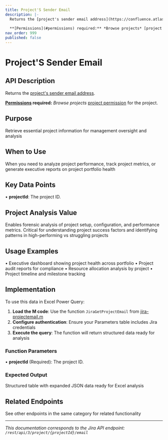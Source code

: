 ```yaml
---
title: Project'S Sender Email
description: |-
  Returns the [project's sender email address](https://confluence.atlassian.com/x/dolKLg).
  
  **[Permissions](#permissions) required:** *Browse projects* [project permission](https://confluence.atlassian.com/x/yodKLg) for the project.
nav_order: 999
published: false
---
```


# Project'S Sender Email

## API Description
Returns the [project's sender email address](https://confluence.atlassian.com/x/dolKLg).

**[Permissions](#permissions) required:** *Browse projects* [project permission](https://confluence.atlassian.com/x/yodKLg) for the project.

## Purpose
Retrieve essential project information for management oversight and analysis

## When to Use
When you need to analyze project performance, track project metrics, or generate executive reports on project portfolio health

## Key Data Points
• **projectId**: The project ID.

## Project Analysis Value
Enables forensic analysis of project setup, configuration, and performance metrics. Critical for understanding project success factors and identifying patterns in high-performing vs struggling projects

## Usage Examples
• Executive dashboard showing project health across portfolio
• Project audit reports for compliance
• Resource allocation analysis by project
• Project timeline and milestone tracking

## Implementation
To use this data in Excel Power Query:

1. **Load the M code**: Use the function `JiraGetProjectEmail` from [jira-projectemail.m](../assets/jira-projectemail.m)
2. **Configure authentication**: Ensure your Parameters table includes Jira credentials
3. **Execute the query**: The function will return structured data ready for analysis

### Function Parameters
• **projectId** (Required): The project ID.

### Expected Output
Structured table with expanded JSON data ready for Excel analysis

## Related Endpoints
See other endpoints in the same category for related functionality

---
*This documentation corresponds to the Jira API endpoint: `/rest/api/3/project/{projectId}/email`*
